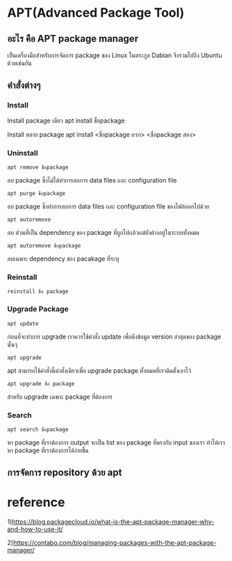 # APT(Advanced Package Tool)

## อะไร คือ APT package manager
เป็นเครื่องมือสำหรับการจัดการ package ของ Linux ในตระกูล Dabian จึงรวมไปถึง Ubuntu ด้วยเช่นกัน


## คำสั่งต่างๆ


### Install

Install package เดียว
apt install ชื่อpackage

Install หลาย package 
apt install <ชื่อpackage เเรก> <ชื่อpackage สอง>



### Uninstall
```
apt remove ชื่อpackage
```
ลบ package ซึ่งไม่ได้ทำการลบการ data files เเละ configuration file

```
apt purge ชื่อpackage
```
ลบ package ซึ่งทำการลบการ data files เเละ configuration file ของไฟล์ออกไปด้วย

```
apt autoremove
```
ลบ ส่วนที่เป็น dependency ของ package ที่ถูกไปเเล้วเเต่ยังค้างอยู่ในระบบทั้งหมด

```
apt autoremove ชื่อpackage
```
ลบเฉพาะ dependency ของ  pacakage ที่ระบุ

### Reinstall
```
reinstall ชื่อ package
```

### Upgrade Package
```
apt update
```
ก่อนที่จะทำการ upgrade เราควรใช้คำสั่ง update เพื่อดึงข้อมูล version ล่าสุดของ package นั้นๆ

```
apt upgrade
```
apt สามารถใช้คำสั่งนี้คำสั่งเดียวเพื่อ upgrade package ทั้งหมดที่เราติดตั้งเอาไว้

```
apt upgrade ชื่อ package
```
สำหรับ upgrade เฉพาะ package ที่ต้องการ

### Search
```
apt search ชื่อpackage
```
หา package ที่เราต้องการ output จะเป็น list ของ package ที่ตรงกับ input ของเรา ทำให้เราหา package ที่เราต้องการได้ง่ายขึ้น 


## การจัดการ repository ด้วย apt


# reference
1)https://blog.packagecloud.io/what-is-the-apt-package-manager-why-and-how-to-use-it/


2)https://contabo.com/blog/managing-packages-with-the-apt-package-manager/




